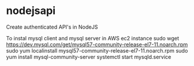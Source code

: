 # nodejsapi
Create authenticated API's in NodeJS

To instal mysql client and mysql server in AWS ec2 instance
sudo wget https://dev.mysql.com/get/mysql57-community-release-el7-11.noarch.rpm
sudo yum localinstall mysql57-community-release-el7-11.noarch.rpm 
sudo yum install mysql-community-server
systemctl start mysqld.service

